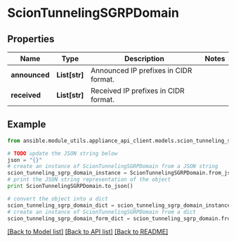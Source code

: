 # ScionTunnelingSGRPDomain


## Properties

Name | Type | Description | Notes
------------ | ------------- | ------------- | -------------
**announced** | **List[str]** | Announced IP prefixes in CIDR format. | 
**received** | **List[str]** | Received IP prefixes in CIDR format. | 

## Example

```python
from ansible.module_utils.appliance_api_client.models.scion_tunneling_sgrp_domain import ScionTunnelingSGRPDomain

# TODO update the JSON string below
json = "{}"
# create an instance of ScionTunnelingSGRPDomain from a JSON string
scion_tunneling_sgrp_domain_instance = ScionTunnelingSGRPDomain.from_json(json)
# print the JSON string representation of the object
print ScionTunnelingSGRPDomain.to_json()

# convert the object into a dict
scion_tunneling_sgrp_domain_dict = scion_tunneling_sgrp_domain_instance.to_dict()
# create an instance of ScionTunnelingSGRPDomain from a dict
scion_tunneling_sgrp_domain_form_dict = scion_tunneling_sgrp_domain.from_dict(scion_tunneling_sgrp_domain_dict)
```
[[Back to Model list]](../README.md#documentation-for-models) [[Back to API list]](../README.md#documentation-for-api-endpoints) [[Back to README]](../README.md)



